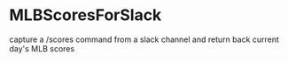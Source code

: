 # MLBScoresForSlack
capture a /scores command from a slack channel and return back current day's MLB scores
